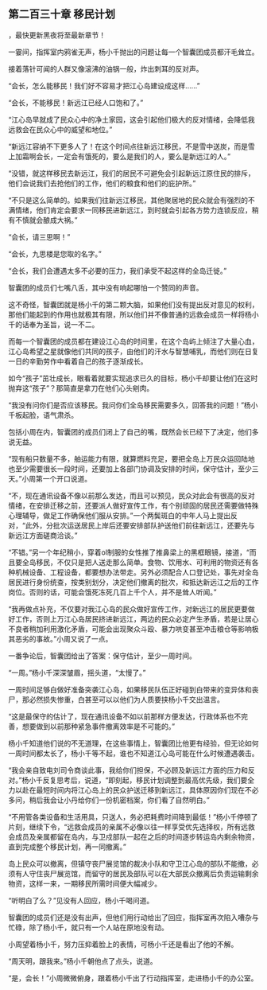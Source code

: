 ## 第二百三十章 移民计划
，最快更新黑夜将至最新章节！

一霎间，指挥室内鸦雀无声，杨小千抛出的问题让每一个智囊团成员都汗毛耸立。

接着落针可闻的人群又像滚沸的油锅一般，炸出刺耳的反对声。

“会长，怎么能移民！我们好不容易才把江心岛建设成这样……”

“会长，不能移民！新远江已经人口饱和了。”

“江心岛早就成了民众心中的净土家园，这会引起他们极大的反对情绪，会降低我远救会在民众心中的威望和地位。”

“新远江容纳不下更多人了！在这个时间点往新远江移民，不是雪中送炭，而是雪上加霜啊会长，一定会有饿死的，要么是我们的人，要么是新远江的人。”

“没错，就这样移民去新远江，我们的居民不可避免会引起新远江原住民的排斥，他们会说我们去抢他们的工作，他们的粮食和他们的庇护所。”

“不只是这么简单的。如果我们往新远江移民，其他聚居地的民众就会有强烈的不满情绪，他们肯定会要求一同移民进新远江，到时就会引起各方势力连锁反应，稍有不慎就会酿成大祸。”

“会长，请三思啊！”

“会长，九思楼是您取的名字。”

“会长，我们会遭遇太多不必要的压力，我们承受不起这样的全岛迁徙。”

智囊团的成员们七嘴八舌，其中没有响起哪怕一个赞同的声音。

这不奇怪，智囊团就是杨小千的第二颗大脑，如果他们没有提出反对意见的权利，那他们能起到的作用也就极其有限，所以他们并不像普通的远救会成员一样将杨小千的话奉为圣旨，说一不二。

而每一个智囊团的成员都在建设江心岛的时间里，在这个岛屿上倾注了大量心血，江心岛希望之星就像他们共同的孩子，由他们的汗水与智慧哺乳，而他们则在日复一日的辛勤劳作中看着自己的孩子逐渐成长。

如今“孩子”茁壮成长，眼看着就要实现追求已久的目标，杨小千却要让他们在这时抛弃这“孩子”？那简直是拿刀在他们心头剜肉。

“我没有问你们是否应该移民。我问你们全岛移民需要多久，回答我的问题！”杨小千板起脸，语气肃杀。

包括小周在内，智囊团的成员们闭上了自己的嘴，既然会长已经下了决定，他们多说无益。

“现有船只数量不多，舶运能力有限，就算燃料充足，要把全岛上万民众运回陆地也至少需要很长一段时间，还要加上各部门协调及安排的时间，保守估计，至少三天。”小周第一个开口说道。

“不，现在通讯设备不像以前那么发达，而且可以预见，民众对此会有很高的反对情绪，在安排迁移之前，还要派人做好宣传工作，有个别顽固的居民还需要做特殊心理辅导，做足工作确保他们服从安排。”一个两鬓斑白的中年人马上提出反对，“此外，分批次运送居民上岸后还要安排部队护送他们前往新远江，还要先与新远江方面磋商洽谈。”

“不错。”另一个年纪稍小，穿着ol制服的女性推了推鼻梁上的黑框眼镜，接道，“而且要全岛移民，不仅只是把人送走那么简单。食物、饮用水、可利用的物资还有各种机械设备、工程设备，都要想办法带走。另外必须配合人口登记处，事先对全岛居民进行身份统查，按类别划分，决定他们撤离的批次，和抵达新远江之后的工作岗位。否则的话，可能会饿死冻死几百上千个人，并不是耸人听闻。”

“我再做点补充，不仅要对我江心岛的民众做好宣传工作，对新远江的居民更要做好工作，否则上万江心岛居民挤进新远江，两边的民众必定产生矛盾，若是让居心不良者稍加利用激化矛盾，可能会出现聚众斗殴、暴力哄变甚至冲击粮仓等影响极其恶劣的事故。”小周又说了一点。

一番争论后，智囊团给出了答案：保守估计，至少一周时间。

“一周。”杨小千深深皱眉，摇头道，“太慢了。”

一周时间足够白做好准备突袭江心岛，如果移民队伍正好碰到白带来的变异体和丧尸，那必然损失惨重，白甚至可以以他们为人质要挟杨小千交出温言。

“这是最保守的估计了，现在通讯设备不如以前那样方便发达，行政体系也不完善，想要做到以前那种紧急事件撤离效率是不可能的。”

杨小千知道他们说的不无道理，在这些事情上，智囊团比他更有经验，但无论如何一周时间都太长了，杨小千等不起，谁也不知道江心岛可能在什么时候遭遇袭击。

“我会亲自致电刘司令商谈此事，我给你们担保，不必顾及新远江方面的压力和反对。”杨小千反复思考后，说道，“即刻起，移民计划调整到最高优先级，我们要全力以赴在最短时间内将江心岛上的民众护送迁移到新远江，具体原因你们现在不必多问，稍后我会让小丹给你们一份机密档案，你们看了自然明白。”

“不用管各类设备和生活用具，只送人，务必把耗费时间降到最低！”杨小千停顿了片刻，继续下令，“远救会成员的亲属不必像以往一样享受优先选择权，所有远救会成员及亲属都留在岛内，与卫戍部队一起在之后的时间逐步转运岛内剩余物资，直到完成整个移民计划，再一同撤离。”

岛上民众可以撤离，但镇守丧尸展览馆的裁决小队和守卫江心岛的部队不能撤，必须有人守住丧尸展览馆，而留守的居民及部队可以在大部民众撤离后负责运输剩余物资，这样一来，一期移民所需时间便大幅减少。

“听明白了么？”见没有人回应，杨小千喝问道。

智囊团的成员们还是没有出声，但他们用行动给出了回应，指挥室再次陷入嘈杂与忙碌，除了杨小千，就只有一个人站在原地没有动。

小周望着杨小千，努力压抑着脸上的表情，可杨小千还是看出了他的不解。

“周天明，跟我来。”杨小千朝他点了点头，说道。

“是，会长！”小周微微俯身，跟着杨小千出了行动指挥室，走进杨小千的办公室。

